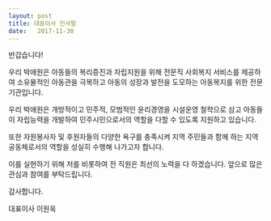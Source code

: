 ```yaml
---
layout: post
title: 대표이사 인사말
date:   2017-11-30
---
```


반갑습니다!

우리 박애원은 아동들의 복리증진과 자립지원을 위해 전문직 사회복지 서비스를 제공하여 소유물적인 아동관을 극복하고 아동의 성장과 발전을 도모하는 아동복지를 위한 전문기관입니다.

우리 박애원은 개방적이고 민주적, 모범적인 윤리경영을 시설운영 철학으로 삼고 아동들이 자립능력을 개발하여 민주시민으로서의 역할을 다할 수 있도록 지원하고 있습니다.

또한 자원봉사자 및 후원자들의 다양한 욕구를 충족시켜 지역 주민들과 함께 하는 지역 공동체로서의 역할을 성실히 수행해 나가고자 합니다.

이를 실현하기 위해 저를 비롯하여 전 직원은 최선의 노력을 다 하겠습니다. 앞으로 많은 관심과 참여를 부탁드립니다.

감사합니다.

대표이사 이원욱
